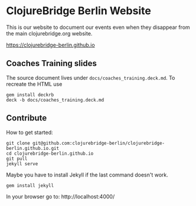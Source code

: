 # ClojureBridge Berlin Website

This is our website to document our events even when they disappear from the main clojurebridge.org website.

https://clojurebridge-berlin.github.io

## Coaches Training slides

The source document lives under `docs/coaches_training.deck.md`. To recreate the HTML use

```
gem install deckrb
deck -b docs/coaches_training.deck.md
```

## Contribute

How to get started:
```
git clone git@github.com:clojurebridge-berlin/clojurebridge-berlin.github.io.git
cd clojurebridge-berlin.github.io
git pull
jekyll serve
```
Maybe you have to install Jekyll if the last command doesn't work.
```
gem install jekyll
```
In your browser go to:
http://localhost:4000/
